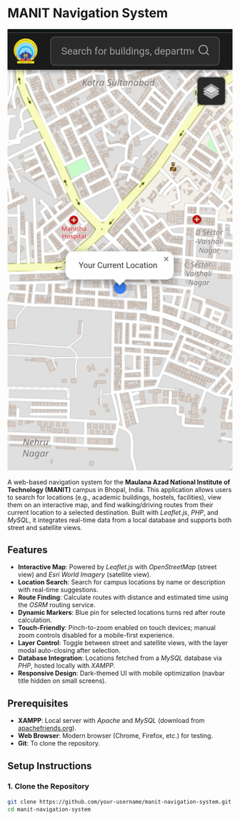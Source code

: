 # MANIT Navigation System

![MANIT Navigation Screenshot](manit-navigation.jpeg)

A web-based navigation system for the **Maulana Azad National Institute of Technology (MANIT)** campus in Bhopal, India. This application allows users to search for locations (e.g., academic buildings, hostels, facilities), view them on an interactive map, and find walking/driving routes from their current location to a selected destination. Built with *Leaflet.js*, *PHP*, and *MySQL*, it integrates real-time data from a local database and supports both street and satellite views.

## **Features**
- **Interactive Map**: Powered by *Leaflet.js* with *OpenStreetMap* (street view) and *Esri World Imagery* (satellite view).
- **Location Search**: Search for campus locations by name or description with real-time suggestions.
- **Route Finding**: Calculate routes with distance and estimated time using the *OSRM* routing service.
- **Dynamic Markers**: Blue pin for selected locations turns red after route calculation.
- **Touch-Friendly**: Pinch-to-zoom enabled on touch devices; manual zoom controls disabled for a mobile-first experience.
- **Layer Control**: Toggle between street and satellite views, with the layer modal auto-closing after selection.
- **Database Integration**: Locations fetched from a *MySQL* database via *PHP*, hosted locally with *XAMPP*.
- **Responsive Design**: Dark-themed UI with mobile optimization (navbar title hidden on small screens).

## **Prerequisites**
- **XAMPP**: Local server with *Apache* and *MySQL* (download from [apachefriends.org](https://www.apachefriends.org/)).
- **Web Browser**: Modern browser (Chrome, Firefox, etc.) for testing.
- **Git**: To clone the repository.

## **Setup Instructions**

### 1. Clone the Repository
```bash
git clone https://github.com/your-username/manit-navigation-system.git
cd manit-navigation-system
